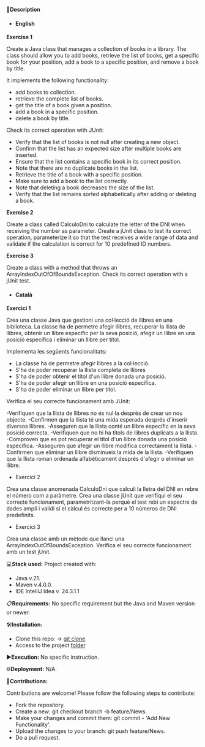 📄**Description**

- #### English

**Exercise 1**

Create a Java class that manages a collection of books in a library. The class should allow you to add books, retrieve the list of books, get a specific book for your position, add a book to a specific position, and remove a book by title.

It implements the following functionality:

- add books to collection.
- retrieve the complete list of books.
- get the title of a book given a position.
- add a book in a specific position.
- delete a book by title.

Check its correct operation with JUnit:

- Verify that the list of books is not null after creating a new object.
- Confirm that the list has an expected size after multiple books are inserted.
- Ensure that the list contains a specific book in its correct position.
- Note that there are no duplicate books in the list.
- Retrieve the title of a book with a specific position.
- Make sure to add a book to the list correctly.
- Note that deleting a book decreases the size of the list.
- Verify that the list remains sorted alphabetically after adding or deleting a book.

**Exercise 2**

  Create a class called CalculoDni to calculate the letter of the DNI when receiving the number as parameter.
  Create a jUnit class to test its correct operation, parameterize it so that the test receives a wide range of data and validate if the calculation is correct for 10 predefined ID numbers.

**Exercise 3**

  Create a class with a method that throws an ArrayIndexOutOfOfBoundsException.
  Check its correct operation with a jUnit test.


- #### Català

**Exercici 1**

Crea una classe Java que gestioni una col·lecció de llibres en una biblioteca. La classe ha de permetre afegir llibres, recuperar la llista de llibres, obtenir un llibre específic per la seva posició, afegir un llibre en una posició específica i eliminar un llibre per títol.

Implementa les següents funcionalitats:

- La classe ha de permetre afegir llibres a la col·lecció.
- S'ha de poder recuperar la llista completa de llibres
- S'ha de poder obtenir el títol d'un llibre donada una posició.
- S'ha de poder afegir un llibre en una posició específica.
- S'ha de poder eliminar un llibre per títol.

Verifica el seu correcte funcionament amb JUnit:

-Verifiquen que la llista de llibres no és nul·la després de crear un nou objecte.
-Confirmen que la llista té una mida esperada després d'inserir diversos llibres.
-Asseguren que la llista conté un llibre específic en la seva posició correcta.
-Verifiquen que no hi ha títols de llibres duplicats a la llista.
-Comproven que es pot recuperar el títol d'un llibre donada una posició específica.
-Asseguren que afegir un llibre modifica correctament la llista.
-Confirmen que eliminar un llibre disminueix la mida de la llista.
-Verifiquen que la llista roman ordenada alfabèticament després d'afegir o eliminar un llibre.

- Exercici 2

Crea una classe anomenada CalculoDni que calculi la lletra del DNI en rebre el número com a paràmetre.
Crea una classe jUnit que verifiqui el seu correcte funcionament, parametritzant-la perquè el test rebi un espectre de dades ampli i validi si el càlcul és correcte per a 10 números de DNI predefinits.

- Exercici 3

Crea una classe amb un mètode que llanci una ArrayIndexOutOfBoundsException.
Verifica el seu correcte funcionament amb un test jUnit.


💻**Stack used:**
Project created with:
- Java v.21.
- Maven v.4.0.0.
- IDE IntelliJ Idea v. 24.3.1.1

📋**Requirements:**
No specific requirement but the Java and Maven version or newer.

🛠️**Installation:**
- Clone this repo: -> [git clone](https://github.com/isaac-diez/1.4-Testing.git)
- Access to the project [folder](https://github.com/isaac-diez/1.4-Testing/tree/master/src/Level1)


▶️**Execution:** No specific instruction.

🌐**Deployment:** N/A.

🤝**Contributions:**

Contributions are welcome! Please follow the following steps to contribute:

- Fork the repository.
- Create a new: git checkout branch -b feature/News.
- Make your changes and commit them: git commit - 'Add New Functionality'.
- Upload the changes to your branch: git push feature/News.
- Do a pull request.